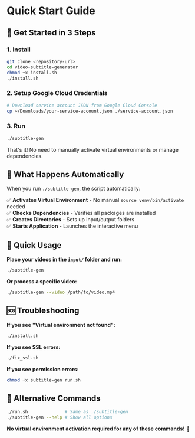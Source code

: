 # Quick Start Guide

## 🚀 Get Started in 3 Steps

### 1. Install
```bash
git clone <repository-url>
cd video-subtitle-generator
chmod +x install.sh
./install.sh
```

### 2. Setup Google Cloud Credentials
```bash
# Download service account JSON from Google Cloud Console
cp ~/Downloads/your-service-account.json ./service-account.json
```

### 3. Run
```bash
./subtitle-gen
```

That's it! No need to manually activate virtual environments or manage dependencies.

## 🎯 What Happens Automatically

When you run `./subtitle-gen`, the script automatically:

✅ **Activates Virtual Environment** - No manual `source venv/bin/activate` needed  
✅ **Checks Dependencies** - Verifies all packages are installed  
✅ **Creates Directories** - Sets up input/output folders  
✅ **Starts Application** - Launches the interactive menu  

## 📁 Quick Usage

**Place your videos in the `input/` folder and run:**
```bash
./subtitle-gen
```

**Or process a specific video:**
```bash
./subtitle-gen --video /path/to/video.mp4
```

## 🆘 Troubleshooting

**If you see "Virtual environment not found":**
```bash
./install.sh
```

**If you see SSL errors:**
```bash
./fix_ssl.sh
```

**If you see permission errors:**
```bash
chmod +x subtitle-gen run.sh
```

## 📝 Alternative Commands

```bash
./run.sh              # Same as ./subtitle-gen
./subtitle-gen --help # Show all options
```

**No virtual environment activation required for any of these commands!** 🎉